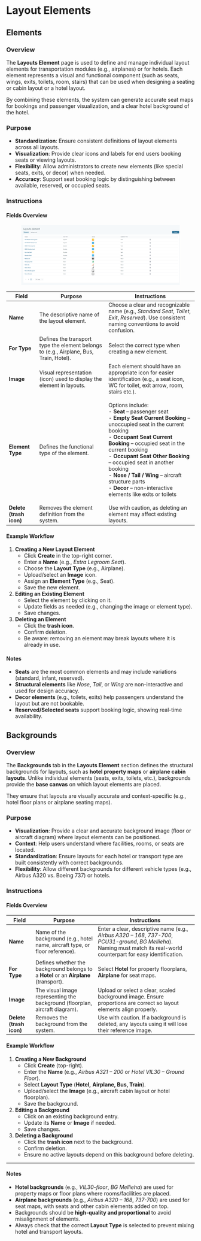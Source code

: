 # Layout Elements

## Elements

### Overview

The **Layouts Element** page is used to define and manage individual layout elements for transportation modules (e.g., airplanes) or for hotels. Each element represents a visual and functional component (such as seats, wings, exits, toilets, room, stairs) that can be used when designing a seating or cabin layout or a hotel layout.

By combining these elements, the system can generate accurate seat maps for bookings and passenger visualization, and a clear hotel background of the hotel.

### Purpose

* **Standardization**: Ensure consistent definitions of layout elements across all layouts.
* **Visualization**: Provide clear icons and labels for end users booking seats or viewing layouts.
* **Flexibility**: Allow administrators to create new elements (like special seats, exits, or decor) when needed.
* **Accuracy**: Support seat booking logic by distinguishing between available, reserved, or occupied seats.

### Instructions

#### Fields Overview

<figure><img src=".gitbook/assets/image (9).png" alt=""><figcaption></figcaption></figure>

| Field                   | Purpose                                                                                | Instructions                                                                                                                                                                                                                                                                                                                                                                                                                                                                                   |
| ----------------------- | -------------------------------------------------------------------------------------- | ---------------------------------------------------------------------------------------------------------------------------------------------------------------------------------------------------------------------------------------------------------------------------------------------------------------------------------------------------------------------------------------------------------------------------------------------------------------------------------------------- |
| **Name**                | The descriptive name of the layout element.                                            | Choose a clear and recognizable name (e.g., _Standard Seat_, _Toilet_, _Exit_, _Reserved_). Use consistent naming conventions to avoid confusion.                                                                                                                                                                                                                                                                                                                                              |
| **For Type**            | Defines the transport type the element belongs to (e.g., Airplane, Bus, Train, Hotel). | Select the correct type when creating a new element.                                                                                                                                                                                                                                                                                                                                                                                                                                           |
| **Image**               | Visual representation (icon) used to display the element in layouts.                   | Each element should have an appropriate icon for easier identification (e.g., a seat icon, WC for toilet, exit arrow, room, stairs etc.).                                                                                                                                                                                                                                                                                                                                                      |
| **Element Type**        | Defines the functional type of the element.                                            | <p>Options include:<br>- <strong>Seat</strong> – passenger seat<br>- <strong>Empty Seat Current Booking</strong> – unoccupied seat in the current booking<br>- <strong>Occupant Seat Current Booking</strong> – occupied seat in the current booking<br>- <strong>Occupant Seat Other Booking</strong> – occupied seat in another booking<br>- <strong>Nose / Tail / Wing</strong> – aircraft structure parts<br>- <strong>Decor</strong> – non-interactive elements like exits or toilets</p> |
| **Delete (trash icon)** | Removes the element definition from the system.                                        | Use with caution, as deleting an element may affect existing layouts.                                                                                                                                                                                                                                                                                                                                                                                                                          |

#### Example Workflow

1. **Creating a New Layout Element**
   * Click **Create** in the top-right corner.
   * Enter a **Name** (e.g., _Extra Legroom Seat_).
   * Choose the **Layout** **Type** (e.g., Airplane).
   * Upload/select an **Image** icon.
   * Assign an **Element Type** (e.g., Seat).
   * Save the new element.
2. **Editing an Existing Element**
   * Select the element by clicking on it.
   * Update fields as needed (e.g., changing the image or element type).
   * Save changes.
3. **Deleting an Element**
   * Click the **trash icon**.
   * Confirm deletion.
   * Be aware: removing an element may break layouts where it is already in use.

#### Notes

* **Seats** are the most common elements and may include variations (standard, infant, reserved).
* **Structural elements** like _Nose_, _Tail_, or _Wing_ are non-interactive and used for design accuracy.
* **Decor elements** (e.g., toilets, exits) help passengers understand the layout but are not bookable.
* **Reserved/Selected seats** support booking logic, showing real-time availability.



## Backgrounds

### Overview

The **Backgrounds** tab in the **Layouts Element** section defines the structural backgrounds for layouts, such as **hotel property maps** or **airplane cabin layouts**. Unlike individual elements (seats, exits, toilets, etc.), backgrounds provide the **base canvas** on which layout elements are placed.

They ensure that layouts are visually accurate and context-specific (e.g., hotel floor plans or airplane seating maps).

### Purpose

* **Visualization**: Provide a clear and accurate background image (floor or aircraft diagram) where layout elements can be positioned.
* **Context**: Help users understand where facilities, rooms, or seats are located.
* **Standardization**: Ensure layouts for each hotel or transport type are built consistently with correct backgrounds.
* **Flexibility**: Allow different backgrounds for different vehicle types (e.g., Airbus A320 vs. Boeing 737) or hotels.

### Instructions

#### Fields Overview

| Field                   | Purpose                                                                               | Instructions                                                                                                                                                                 |
| ----------------------- | ------------------------------------------------------------------------------------- | ---------------------------------------------------------------------------------------------------------------------------------------------------------------------------- |
| **Name**                | Name of the background (e.g., hotel name, aircraft type, or floor reference).         | Enter a clear, descriptive name (e.g., _Airbus A320 – 168_, _737-700_, _PCU31-ground_, _BG Mellieha_). Naming must match its real-world counterpart for easy identification. |
| **For Type**            | Defines whether the background belongs to a **Hotel** or an **Airplane** (transport). | Select **Hotel** for property floorplans, **Airplane** for seat maps.                                                                                                        |
| **Image**               | The visual image representing the background (floorplan, aircraft diagram).           | Upload or select a clear, scaled background image. Ensure proportions are correct so layout elements align properly.                                                         |
| **Delete (trash icon)** | Removes the background from the system.                                               | Use with caution. If a background is deleted, any layouts using it will lose their reference image.                                                                          |

#### Example Workflow

1. **Creating a New Background**
   * Click **Create** (top-right).
   * Enter the **Name** (e.g., _Airbus A321 – 200_ or _Hotel VIL30 – Ground Floor_).
   * Select **Layout Type** (**Hotel,** **Airplane, Bus, Train**).
   * Upload/select the **Image** (e.g., aircraft cabin layout or hotel floorplan).
   * Save the background.
2. **Editing a Background**
   * Click on an existing background entry.
   * Update its **Name** or **Image** if needed.
   * Save changes.
3. **Deleting a Background**
   * Click the **trash icon** next to the background.
   * Confirm deletion.
   * Ensure no active layouts depend on this background before deleting.

***

#### Notes

* **Hotel backgrounds** (e.g., _VIL30-floor_, _BG Mellieha_) are used for property maps or floor plans where rooms/facilities are placed.
* **Airplane backgrounds** (e.g., _Airbus A320 – 168_, _737-700_) are used for seat maps, with seats and other cabin elements added on top.
* Backgrounds should be **high-quality and proportional** to avoid misalignment of elements.
* Always check that the correct **Layout Type** is selected to prevent mixing hotel and transport layouts.
